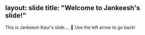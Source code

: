 layout: slide
title: "Welcome to Jankeesh's slide!"
---
This is Jankeesh Kaur's slide.... :tada:
Use the left arrow to go back!
